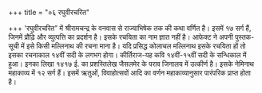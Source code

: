 +++
title = "०६ रघुवीरचरित"

+++
'रघुवीरचरित” में श्रीरामचन्द्र के वनवास से राज्याभिषेक तक की कथा वर्णित है। इसमें १७ सर्ग हैं, जिनमें प्रौढ़ि और व्युत्पत्ति का प्रदर्शन है। इसके रचयिता का नाम ज्ञात नहीं है। आफेक्ट ने अपनी पुस्तक-सूची में इसे किसी मल्लिनाथ की रचना माना है। यदि प्रसिद्ध कोलाचल मल्लिनाथ इसके रचयिता हों तो इसका रचनाकाल १४वीं सदी के लगभग होगा। कीर्तिराज-यह कवि १४वीं-१५वीं सदी के सन्धिकाल में हुआ। इनका लिखा १४१७ ई. का प्रशस्तिलेख जैसलमेर के पराव जिनालय में उत्कीर्ण है। इसके नेमिनाथ महाकाव्य में १२ सर्ग हैं। इसमें ऋतुओं, विवाहोत्सवों आदि का वर्णन महाकाव्यानुसार पारंपरिक प्राप्त होता है।